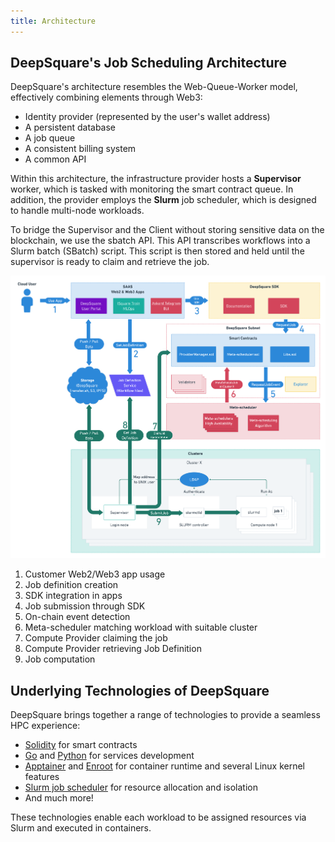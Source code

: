 ```yaml
---
title: Architecture
---
```


## DeepSquare's Job Scheduling Architecture

DeepSquare's architecture resembles the Web-Queue-Worker model, effectively combining elements through Web3:

- Identity provider (represented by the user's wallet address)
- A persistent database
- A job queue
- A consistent billing system
- A common API

Within this architecture, the infrastructure provider hosts a **Supervisor** worker, which is tasked with monitoring the smart contract queue. In addition, the provider employs the **Slurm** job scheduler, which is designed to handle multi-node workloads.

To bridge the Supervisor and the Client without storing sensitive data on the blockchain, we use the sbatch API. This API transcribes workflows into a Slurm batch (SBatch) script. This script is then stored and held until the supervisor is ready to claim and retrieve the job.

![Deepsquare Architecture.drawio](.assets-deploy-deepsquare/image-226926804-7515f9e2-9f5f-43fc-b3f7-edc134be683f.png)

1. Customer Web2/Web3 app usage
1. Job definition creation
1. SDK integration in apps
1. Job submission through SDK
1. On-chain event detection
1. Meta-scheduler matching workload with suitable cluster
1. Compute Provider claiming the job
1. Compute Provider retrieving Job Definition
1. Job computation

## Underlying Technologies of DeepSquare

DeepSquare brings together a range of technologies to provide a seamless HPC experience:

- [Solidity](https://docs.soliditylang.org/en/latest/) for smart contracts
- [Go](https://go.dev) and [Python](https://www.python.org) for services development
- [Apptainer](https://apptainer.org) and [Enroot](https://github.com/NVIDIA/enroot) for container runtime and several Linux kernel features
- [Slurm job scheduler](https://slurm.schedmd.com/documentation.html) for resource allocation and isolation
- And much more!

These technologies enable each workload to be assigned resources via Slurm and executed in containers.
